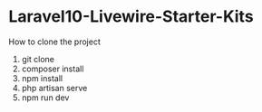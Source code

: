 # Laravel10-Livewire-Starter-Kits

How to clone the project
1. git clone <url>
2. composer install
3. npm install
4. php artisan serve
5. npm run dev
